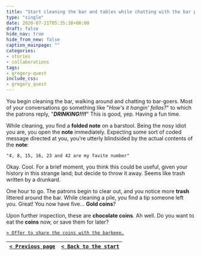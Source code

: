 ```yaml
---
title: "Start cleaning the bar and tables while chatting with the bar patrons to learn more about the town."
type: "single"
date: 2020-07-21T05:35:38+00:00
draft: false
hide_nav: true
hide_from_new: false
caption_mainpage: ""
categories:
- stories
- collaborations
tags:
- gregory-quest
include_css:
- gregory_quest
---
```


You begin cleaning the bar, walking around and chatting to bar-goers. Most of your conversations go something like "*How's it hangin' fellas?*" to which the patrons reply, "***DRINKING!!!!***" This is good, yep. Having a fun time.

While cleaning, you find a **folded note** on a barstool. Being the nosy idiot you are, you open the **note** immediately. Expecting some sort of coded message directed at you, you're utterly blindsided by the actual contents of the **note**: 

```
"4, 8, 15, 16, 23 and 42 are my favite number"
```

Okay. Cool. For a brief moment, you think this could be useful, given your history in this strange land; but decide to throw it away. Seems like trash written by a drunkard.

One hour to go. The patrons begin to clear out, and you notice more **trash** littered around the bar. While cleaning a pile, you find a tip someone left you. Great! You now have five... **Gold coins**?

Upon further inspection, these are **chocolate coins**. Ah well. Do you want to eat the **coins** now, or save them for later?

[``> Offer to share the coins with the barkeep.``](../65)

|[``< Previous page``](../63)|[``< Back to the start``](../)|
|---|---|